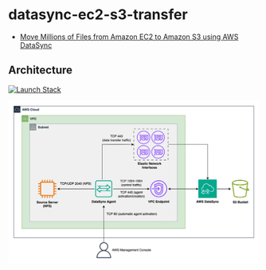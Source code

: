 # datasync-ec2-s3-transfer

* [Move Millions of Files from Amazon EC2 to Amazon S3 using AWS DataSync](https://medium.com/p/a15bb31a81a1)

## Architecture

[![Launch Stack](https://cdn.rawgit.com/buildkite/cloudformation-launch-stack-button-svg/master/launch-stack.svg)](https://us-east-1.console.aws.amazon.com/cloudformation/home?region=us-east-1#/stacks/create/review?templateURL=https://michaelsambol-public.s3.us-east-2.amazonaws.com/datasync_ec2_s3_transfer.yaml&stackName=DataSyncEC2S3Transfer)

![DataSync](images/Architecture_Diagram.png)
